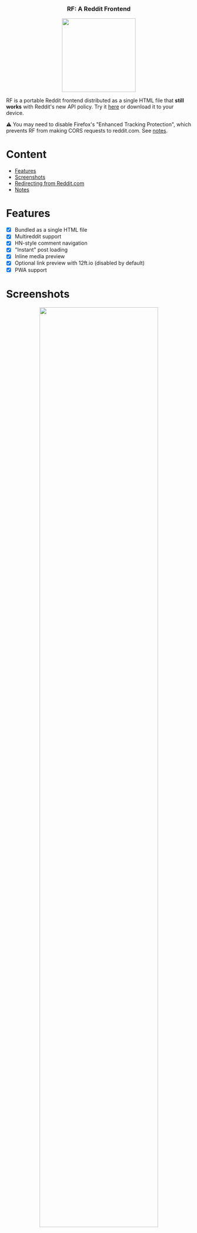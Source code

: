 <h3 align="center">RF: A Reddit Frontend</h3>
<p align="center">
<img width="200" src="doc/logo.png"/>
</p>

RF is a portable Reddit frontend distributed as a single HTML file that **still works** with Reddit's new API policy. Try it [here](https://rf.alexkoen.com/#/r/eyebleach+programming) or download it to your device.

:warning: You may need to disable Firefox's "Enhanced Tracking Protection", which prevents RF from making CORS requests to reddit.com. See [notes](#notes).
# Content
- [Features](#features)  
- [Screenshots](#screenshots)
- [Redirecting from Reddit.com](#redirecting-from-redditcom)
- [Notes](#notes)

# Features
- [x] Bundled as a single HTML file
- [x] Multireddit support
- [x] HN-style comment navigation
- [x] "Instant" post loading
- [x] Inline media preview
- [x] Optional link preview with 12ft.io (disabled by default)
- [x] PWA support

# Screenshots

<p align="center">
<img width="80%" src="doc/home.png">
<br>
<em><a href="https://rf.alexkoen.com/#/r/climbing+linux">Multireddit support with configurable number of posts.</a></em>
</p>

<p align="center">
<img width="80%" src="doc/gallery.png">
<br>
<em><a href="https://rf.alexkoen.com/#/r/climbing/comments/121ogdt/aiguille_de_blaitière_chamonix_night_and_day_oc/">Embedded multimedia preview.</a> Supports images, galleries, videos and more.</em>
</p>

<p align="center">
<img width="80%" src="doc/link-preview.png">
<br>
<em><a href="https://rf.alexkoen.com/#/r/programming/comments/x8el14/how_the_sqlite_virtual_machine_works/">Inline link-preview</a> (enable in settings).</em>
</p>

# Redirecting from Reddit.com

RF supports handling standard Reddit URLs as location hashes. You can therefore use the [Redirector](https://github.com/einaregilsson/Redirector) browser extension to route all Reddit links to RF.

![](doc/redirect.png)

# Notes

- Because RF does not provide its own backend it's limited by CORS policies. You may need to disable your browser's "enhanced tracking protection" for this site for it to work.
  
  ![image](https://github.com/akoen/reddit-frontend/assets/43913902/5383288c-0eea-4a77-ae67-b4ffc1489f89)

- Although Add to Home Screen is supported on most browsers, the experience on mobile is subjectively better as a normal site as external links display in new tabs.
